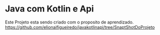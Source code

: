 # Java com Kotlin e Api 

Este Projeto esta sendo criado com o proposito de aprendizado. 
    https://github.com/elionaifigueiredo/javakotlinapi/tree/SnaptShotDoProjeto
